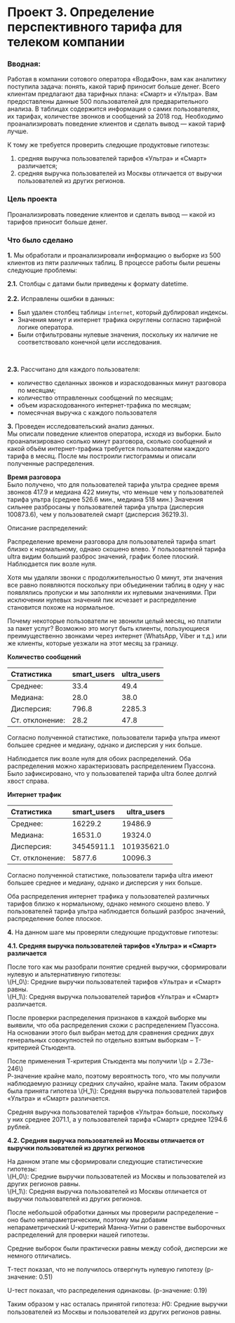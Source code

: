 # Проект 3. Определение перспективного тарифа для телеком компании

### Вводная: 
Работая в компании сотового оператора «ВодаФон», вам как аналитику поступила задача: понять, какой тариф приносит больше денег.
Всего клиентам предлагают два тарифных плана: «Смарт» и «Ультра». Вам предоставлены данные 500 пользователей для предварительного анализа. В таблицах содержится информация о самих пользователях, их тарифах, количестве звонков и сообщений за 2018 год. Необходимо проанализировать поведение клиентов и сделать вывод — какой тариф лучше.

К тому же требуется проверить следющие продуктовые гипотезы:
1. средняя выручка пользователей тарифов «Ультра» и «Смарт» различается;
2. средняя выручка пользователей из Москвы отличается от выручки пользователей из других регионов.


### Цель проекта 
Проанализировать поведение клиентов и сделать вывод — какой из тарифов приносит больше денег.

#### 

### Что было сделано 

**1.**  Мы обработали и проанализировали информацию о выборке из 500 клиентов из пяти различных таблиц. В процессе работы были решены следующие проблемы:

**2.1.** Столбцы с датами были приведены к формату datetime.
<br><br>
**2.2.** Исправлены ошибки в данных:

- Был удален столбец таблицы `internet`, который дублировал индексы.
- Значения минут и интернет трафика округлены согласно тарифной логике оператора.
- Были отфильтрованы нулевые значения, поскольку их наличие не соответствовало конечной цели исследования. 
<br>

**2.3.** Рассчитано для каждого пользователя:
<br>
- количество сделанных звонков и израсходованных минут разговора по месяцам;
- количество отправленных сообщений по месяцам;
- объем израсходованного интернет-трафика по месяцам;
- помесячная выручка с каждого пользователя 
        

**3.** Проведен исследовательский анализ данных.  
Мы описали поведение клиентов оператора, исходя из выборки. Было проанализировано сколько минут разговора, сколько сообщений и какой объём интернет-трафика требуется пользователям каждого тарифа в месяц. После мы построили гистограммы и описали полученные распределения.

**Время разговора**  
Было получено, что для пользователей тарифа ультра среднее время звонков 417.9 и медиана 422 минуты, что меньше чем у пользователей тарифа ультра (среднее 526.6 мин., медиана 518 мин.)
Значения сильнее разбросаны у пользователей тарифа ультра (дисперсия 100873.6), чем у пользователей смарт (дисперсия 36219.3).

Описание распределений:

Распределение времени разговора для пользователей тарифа smart близко к нормальному, однако скошено влево.
У пользователей тарифа ultra видим больший разброс значений, график более плоский. Наблюдается пик возле нуля. 

Хотя мы удаляли звонки с продолжительностью 0 минут, эти значения все равно появляются поскольку при объединении таблиц в одну у нас появлялись пропуски и мы заполняли их нулевыми значениями. При исключении нулевых значений пик исчезает и распределение становится похоже на нормальное.

Почему некоторые пользователи не звонили целый месяц, но платили за пакет услуг? Возможно это могут быть клиенты, пользующиеся преимущественно звонками через интернет (WhatsApp, Viber и т.д.) или же клиенты, которые уезжали на этот месяц за границу.

**Количество сообщений**  

| Статистика      | smart_users | ultra_users |
| :-------------- | ----------- | ----------- |
| Среднее:        | 33.4        | 49.4        |
| Медиана:        | 28.0        | 38.0        |
| Дисперсия:      | 796.8       | 2285.3      |
| Ст. отклонение: | 28.2        | 47.8        |

Согласно полученной статистике, пользователи тарифа ультра имеют большее среднее и медиану, однако и дисперсия у них больше. 

Наблюдается пик возле нуля для обоих распределений. Оба распределения можно характеризовать распределением Пуассона. Было зафиксировано, что у пользователей тарифа ultra более долгий хвост справа.

**Интернет трафик**  

| Статистика      | smart_users | ultra_users |
| :-------------- | ----------- | ----------- |
| Среднее:        | 16229.2     | 19486.9     |
| Медиана:        | 16531.0     | 19324.0     |
| Дисперсия:      | 34545911.1  | 101935621.0 |
| Ст. отклонение: | 5877.6      | 10096.3     |


Согласно полученной статистике, пользователи тарифа ultra имеют большее среднее и медиану, однако и дисперсия у них больше.

Оба распределения интернет трафика у пользователей различных тарифов близко к нормальному, однако немного скошено влево.
У пользователей тарифа ультра наблюдается больший разброс значений, распределение более плоское.

**4.** На данном шаге мы проверяли следующие продуктовые гипотезы:

**4.1. Cредняя выручка пользователей тарифов «Ультра» и «Смарт» различается**  

После того как мы разобрали понятие средней выручки, сформировали нулевую и альтернативную гипотезы:
<br>\\(H_0\\): Средние выручки пользователей тарифов «Ультра» и «Смарт» равны.
<br>\\(H_1\\): Средняя выручка пользователей тарифов «Ультра» и «Смарт» различается.

После проверки распределения признаков в каждой выборке мы выявили, что оба распределения схожи с распределением Пуассона. 
На основании этого был выбран метод для сравнения средних двух генеральных совокупностей по отдельно взятым выборкам – Т-критерией Стьюдента.

После применения Т-критерия Стьюдента мы получили \\(p =  2.73e-246\\)  
Р-значение крайне мало, поэтому вероятность того, что мы получили наблюдаемую разницу средних случайно, крайне мала.
Таким образом была принята гипотеза \\(H_1\\): Средняя выручка пользователей тарифов «Ультра» и «Смарт» различается.  

Средняя выручка пользователей тарифов «Ультра» больше, поскольку у них среднее 2071.1, а у пользователей тарифа «Смарт» среднее 1294.6 рублей.

**4.2. Cредняя выручка пользователей из Москвы отличается от выручки пользователей из других регионов**  

На данном этапе мы сформировали следующие статистические гипотезы:
<br>\\(H_0\\): Средние выручки пользователей из Москвы и пользователей из других регионов равны.
<br>\\(H_1\\): Cредняя выручка пользователей из Москвы отличается от выручки пользователей из других регионов.

После небольшой обработки данных мы проверили распределение – оно было непараметрическим, поэтому мы добавим непараметрический U-критерий Манна-Уитни о равенстве выборочных распределений для проверки нашей гипотезы.

Средние выборок были практически равны между собой, дисперсии же немного отличались.

Т-тест показал, что не получилось отвергнуть нулевую гипотезу (p-значение: 0.51)

U-тест показал, что распределения одинаковы. (p-значение: 0.19)

Таким образом у нас осталась принятой гипотеза: 𝐻0: Средние выручки пользователей из Москвы и пользователей из других регионов равны.

